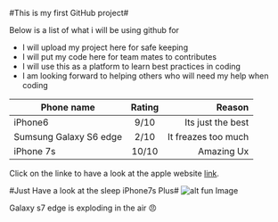 #This is my first GitHub project#

Below is a list of what i will be using github for
* I will upload my project here for safe keeping
* I will put my code here for team mates to contributes
* I will use this as a platform to learn best practices in coding
* I am looking forward to helping others who will need my help when coding



| Phone name     | Rating         | Reason  |
| ------------- |:-------------:| -----:|
| iPhone6      | 9/10  | Its just the best |
| Sumsung Galaxy S6 edge    | 2/10     |   It freazes too much |
| iPhone 7s | 10/10     |   Amazing Ux |

Click on the linke to have a look at the apple website [link](http://www.apple.com/).

#Just Have a look at the sleep iPhone7s Plus#
![alt fun Image](http://i0.wp.com/cdn.bgr.com/2016/07/iphone-7-pro-hajek.jpg?w=952&quality=98&strip=all)

Galaxy s7 edge is exploding in the air :angry:

